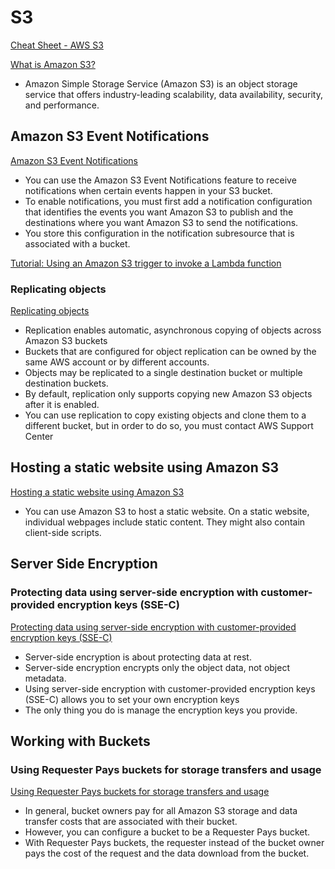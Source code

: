 # S3

[Cheat Sheet - AWS S3](https://tutorialsdojo.com/amazon-s3)

[What is Amazon S3?](https://docs.aws.amazon.com/AmazonS3/latest/userguide/Welcome.html)

- Amazon Simple Storage Service (Amazon S3) is an object storage service that offers industry-leading scalability, data availability, security, and performance. 


## Amazon S3 Event Notifications

[Amazon S3 Event Notifications](https://docs.aws.amazon.com/AmazonS3/latest/userguide/NotificationHowTo.html)

- You can use the Amazon S3 Event Notifications feature to receive notifications when certain events happen in your S3 bucket.
- To enable notifications, you must first add a notification configuration that identifies the events you want Amazon S3 to publish and the destinations where you want Amazon S3 to send the notifications.
- You store this configuration in the notification subresource that is associated with a bucket.

[Tutorial: Using an Amazon S3 trigger to invoke a Lambda function](https://docs.aws.amazon.com/lambda/latest/dg/with-s3-example.html#with-s3-example-configure-event-source)


### Replicating objects

[Replicating objects](https://docs.aws.amazon.com/AmazonS3/latest/userguide/replication.html)

- Replication enables automatic, asynchronous copying of objects across Amazon S3 buckets
- Buckets that are configured for object replication can be owned by the same AWS account or by different accounts.
- Objects may be replicated to a single destination bucket or multiple destination buckets. 
- By default, replication only supports copying new Amazon S3 objects after it is enabled. 
- You can use replication to copy existing objects and clone them to a different bucket, but in order to do so, you must contact AWS Support Center



## Hosting a static website using Amazon S3

[Hosting a static website using Amazon S3](https://docs.aws.amazon.com/AmazonS3/latest/userguide/WebsiteHosting.html)

- You can use Amazon S3 to host a static website. On a static website, individual webpages include static content. They might also contain client-side scripts.


## Server Side Encryption

### Protecting data using server-side encryption with customer-provided encryption keys (SSE-C)

[Protecting data using server-side encryption with customer-provided encryption keys (SSE-C)](https://docs.aws.amazon.com/AmazonS3/latest/userguide/ServerSideEncryptionCustomerKeys.html)

- Server-side encryption is about protecting data at rest. 
- Server-side encryption encrypts only the object data, not object metadata.
- Using server-side encryption with customer-provided encryption keys (SSE-C) allows you to set your own encryption keys
- The only thing you do is manage the encryption keys you provide.

## Working with Buckets

### Using Requester Pays buckets for storage transfers and usage

[Using Requester Pays buckets for storage transfers and usage](https://docs.aws.amazon.com/AmazonS3/latest/userguide/RequesterPaysBuckets.html)

- In general, bucket owners pay for all Amazon S3 storage and data transfer costs that are associated with their bucket. 
- However, you can configure a bucket to be a Requester Pays bucket. 
- With Requester Pays buckets, the requester instead of the bucket owner pays the cost of the request and the data download from the bucket.

